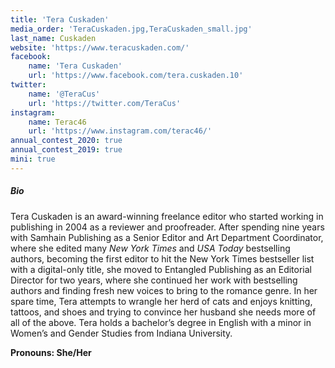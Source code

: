 ```yaml
---
title: 'Tera Cuskaden'
media_order: 'TeraCuskaden.jpg,TeraCuskaden_small.jpg'
last_name: Cuskaden
website: 'https://www.teracuskaden.com/'
facebook:
    name: 'Tera Cuskaden'
    url: 'https://www.facebook.com/tera.cuskaden.10'
twitter:
    name: '@TeraCus'
    url: 'https://twitter.com/TeraCus'
instagram:
    name: Terac46
    url: 'https://www.instagram.com/terac46/'
annual_contest_2020: true
annual_contest_2019: true
mini: true
---
```


##### Bio

Tera Cuskaden is an award-winning freelance editor who started working in publishing in 2004 as a reviewer and proofreader. After spending nine years with Samhain Publishing as a Senior Editor and Art Department Coordinator, where she edited many _New York Times_ and _USA Today_ bestselling authors, becoming the first editor to hit the New York Times bestseller list with a digital-only title, she moved to Entangled Publishing as an Editorial Director for two years, where she continued her work with bestselling authors and finding fresh new voices to bring to the romance genre. In her spare time, Tera attempts to wrangle her herd of cats and enjoys knitting, tattoos, and shoes and trying to convince her husband she needs more of all of the above. Tera holds a bachelor’s degree in English with a minor in Women’s and Gender Studies from Indiana University.

**Pronouns: She/Her**

